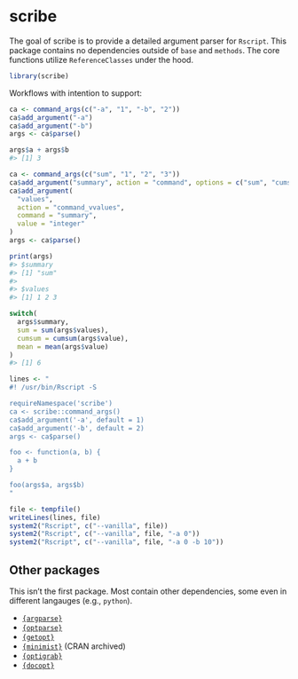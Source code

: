 
<!-- README.md is generated from README.Rmd. Please edit that file -->

# scribe

<!-- badges: start -->
<!-- badges: end -->

The goal of scribe is to provide a detailed argument parser for
`Rscript`. This package contains no dependencies outside of `base` and
`methods`. The core functions utilize `ReferenceClasses` under the hood.

``` r
library(scribe)
```

Workflows with intention to support:

``` r
ca <- command_args(c("-a", "1", "-b", "2"))
ca$add_argument("-a")
ca$add_argument("-b")
args <- ca$parse()

args$a + args$b
#> [1] 3
```

``` r
ca <- command_args(c("sum", "1", "2", "3"))
ca$add_argument("summary", action = "command", options = c("sum", "cumsum"))
ca$add_argument(
  "values",
  action = "command_vvalues",
  command = "summary",
  value = "integer"
)
args <- ca$parse()

print(args)
#> $summary
#> [1] "sum"
#> 
#> $values
#> [1] 1 2 3

switch(
  args$summary,
  sum = sum(args$values),
  cumsum = cumsum(args$value),
  mean = mean(args$value)
)
#> [1] 6
```

``` r
lines <- "
#! /usr/bin/Rscript -S

requireNamespace('scribe')
ca <- scribe::command_args()
ca$add_argument('-a', default = 1)
ca$add_argument('-b', default = 2)
args <- ca$parse()

foo <- function(a, b) {
  a + b
}

foo(args$a, args$b)
"

file <- tempfile()
writeLines(lines, file)
system2("Rscript", c("--vanilla", file))
system2("Rscript", c("--vanilla", file, "-a 0"))
system2("Rscript", c("--vanilla", file, "-a 0 -b 10"))
```

## Other packages

This isn’t the first package. Most contain other dependencies, some even
in different langauges (e.g., `python`).

-   [`{argparse}`](https://github.com/trevorld/r-argparse)
-   [`{optparse}`](https://github.com/trevorld/r-optparse)
-   [`{getopt}`](https://github.com/trevorld/r-getopt)
-   [`{minimist}`](https://github.com/jeroen/minimist) (CRAN archived)
-   [`{optigrab}`](https://github.com/decisionpatterns/optigrab)
-   [`{docopt}`](https://github.com/docopt/docopt.R)
